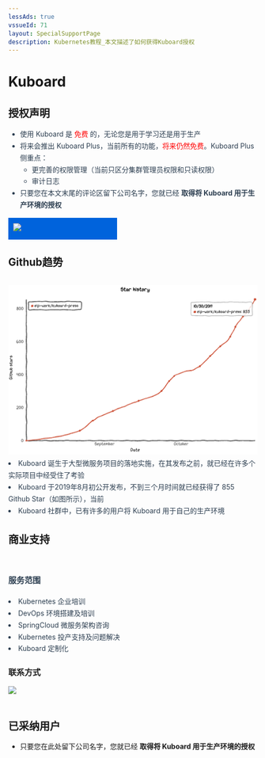 ```yaml
---
lessAds: true
vssueId: 71
layout: SpecialSupportPage
description: Kubernetes教程_本文描述了如何获得Kuboard授权
---
```


# Kuboard

<AdSenseTitle/>

<script>

export default {
  methods: {
    mailGroup () {
      // console.log('dee')
      // window.dojoRequire(["mojo/signup-forms/Loader"], function(L) { L.start({"baseUrl":"mc.us20.list-manage.com","uuid":"2273cb19eb20bb1bc5b7745a7","lid":"f1f25d6dac","uniqueMethods":true}) })
    }
  }
}
</script>

## 授权声明

<grid :rwd="{compact: 'stack'}">
  <grid-item size="2/3" :rwd="{tablet: '1/1', compact: '1/1'}">

<el-card style="height: calc(100% - 1.5rem); color: #2c3e50; line-height: 1.7; margin-top: 1rem; border-color: #f2be45; background-color: rgba(242, 190, 69, 0.1)" shadow="none">

* 使用 Kuboard 是 <font color="red">免费</font> 的，无论您是用于学习还是用于生产
* 将来会推出 Kuboard Plus，当前所有的功能，<font color="red">将来仍然免费</font>。Kuboard Plus 侧重点：
  * 更完善的权限管理（当前只区分集群管理员权限和只读权限）
  * 审计日志
* 只要您在本文末尾的评论区留下公司名字，您就已经 **取得将 Kuboard 用于生产环境的授权** 

</el-card>

</grid-item>
  <grid-item size="1/3" :rwd="{tablet: '1/1', compact: '1/1'}">

<el-card style="height: calc(100% - 1.5rem); color: #2c3e50; line-height: 1.7; margin-top: 1rem;" shadow="none">
  <div style="background-color: rgb(0, 99, 220); padding: 10px; max-width: 200px;">
    <img src="/favicon.png" style="max-width: 200px;">
  </div>
</el-card>
  </grid-item>
</grid>

<!-- <KuboardLiscense></KuboardLiscense> -->

## Github趋势

<div style="padding: 1rem 0 0 0;">
<grid :rwd="{compact: 'stack'}">
  <grid-item size="2/3" :rwd="{tablet: '1/1', compact: '1/1'}">
    <el-card style="height: calc(100% - 2rem); margin-top: 1rem;" shadow="none">
      <img src="./index.assets/stars.png" alt="Kubernetes教程_Kuboard_Github_Star">
    </el-card>
  </grid-item>
  <grid-item size="1/3" :rwd="{tablet: '1/1', compact: '1/1'}">
      <el-card style="height: calc(100% - 2rem); color: #2c3e50; line-height: 1.7; margin-top: 1rem;" shadow="none">
        <li>Kuboard 诞生于大型微服务项目的落地实施，在其发布之前，就已经在许多个实际项目中经受住了考验</li>
        <li>Kuboard 于2019年8月初公开发布，不到三个月时间就已经获得了 855 Github Star（如图所示），当前 <StarCount></StarCount></li>
        <li>Kuboard 社群中，已有许多的用户将 Kuboard 用于自己的生产环境</li>
      </el-card>
  </grid-item>
</grid>
</div>

## 商业支持

<div style="padding: 1rem 0;">
<grid :rwd="{compact: 'stack'}">
  <grid-item size="2/3" :rwd="{tablet: '1/1', compact: '1/1'}">
    <el-card style="height: 100%; color: #2c3e50; line-height: 1.7; margin-top: 1rem;" shadow="none">
      <h3>服务范围</h3>
      <li>Kubernetes 企业培训</li>
      <li>DevOps 环境搭建及培训</li>
      <li>SpringCloud 微服务架构咨询</li>
      <li>Kubernetes 投产支持及问题解决</li>
      <li>Kuboard 定制化</li>
    </el-card>
  </grid-item>
  <grid-item size="1/3" :rwd="{tablet: '1/1', compact: '1/1'}">
      <el-card style="height: 100%; margin-top: 1rem;" shadow="none">
        <h3>联系方式</h3>
        <img src="/images/dz2.jpeg" style="width: 200px; margin: auto;"></img>
      </el-card>
  </grid-item>
</grid>
</div>

## 已采纳用户

* 只要您在此处留下公司名字，您就已经 **取得将 Kuboard 用于生产环境的授权** 


<!-- ### 微服务落地咨询

Kuboard 团队提供微服务实施落地的全过程咨询和实施，服务范围：
<p>
  <img src="./consulting.png">
</p>

如有需要请加微信：

<p>
  <img src="/images/dz2.jpeg" style="width: 200px;"></img>
</p> -->
